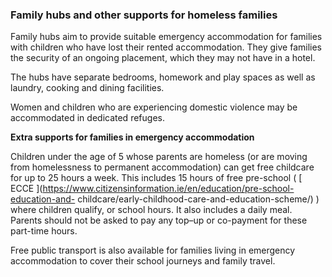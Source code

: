 ###  **Family hubs and other supports for homeless families**

Family hubs aim to provide suitable emergency accommodation for families with
children who have lost their rented accommodation. They give families the
security of an ongoing placement, which they may not have in a hotel.

The hubs have separate bedrooms, homework and play spaces as well as laundry,
cooking and dining facilities.

Women and children who are experiencing domestic violence may be accommodated
in dedicated refuges.

**Extra supports for families in emergency accommodation**

Children under the age of 5 whose parents are homeless (or are moving from
homelessness to permanent accommodation) can get free childcare for up to 25
hours a week. This includes 15 hours of free pre-school ( [ ECCE
](https://www.citizensinformation.ie/en/education/pre-school-education-and-
childcare/early-childhood-care-and-education-scheme/) ) where children
qualify, or school hours. It also includes a daily meal. Parents should not be
asked to pay any top–up or co-payment for these part-time hours.

Free public transport is also available for families living in emergency
accommodation to cover their school journeys and family travel.
